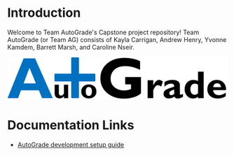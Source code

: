 # Introduction

Welcome to Team AutoGrade's Capstone project repository!
Team AutoGrade (or Team AG) consists of Kayla Carrigan,
Andrew Henry, Yvonne Kamdem, Barrett Marsh, and Caroline Nseir.

![AutoGrade Logo](logo/logo.png)

# Documentation Links

- [AutoGrade development setup guide](docs/development-setup.md)
